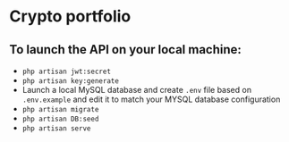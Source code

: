 # Crypto portfolio

## To launch the API on your local machine:
* `php artisan jwt:secret`
* `php artisan key:generate`
* Launch a local MySQL database and create `.env` file based on `.env.example` and edit it to match your MYSQL database configuration
* `php artisan migrate`
* `php artisan DB:seed`
* `php artisan serve`
